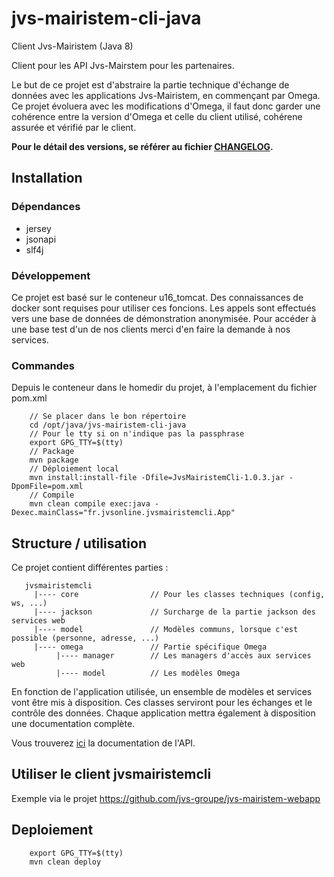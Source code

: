 # jvs-mairistem-cli-java

Client Jvs-Mairistem (Java 8)

Client pour les API Jvs-Mairstem pour les partenaires.

Le but de ce projet est d'abstraire la partie technique d'échange de données avec les applications Jvs-Mairistem, en commençant par Omega. Ce projet évoluera avec les modifications d'Omega, il faut donc garder une cohérence entre la version d'Omega et celle du client utilisé, cohérene assurée et vérifié par le client.

**Pour le détail des versions, se référer au fichier [CHANGELOG](./CHANGELOG).**

## Installation

### Dépendances

* jersey
* jsonapi
* slf4j

### Développement

Ce projet est basé sur le conteneur u16_tomcat. Des connaissances de docker sont requises pour utiliser ces foncions. Les appels sont effectués vers une base de données de démonstration anonymisée. Pour accéder à une base test d'un de nos clients merci d'en faire la demande à nos services.

### Commandes

Depuis le conteneur dans le homedir du projet, à l'emplacement du fichier pom.xml

```
    // Se placer dans le bon répertoire
    cd /opt/java/jvs-mairistem-cli-java
    // Pour le tty si on n'indique pas la passphrase
    export GPG_TTY=$(tty)
    // Package
    mvn package
    // Déploiement local
    mvn install:install-file -Dfile=JvsMairistemCli-1.0.3.jar -DpomFile=pom.xml
    // Compile
    mvn clean compile exec:java -Dexec.mainClass="fr.jvsonline.jvsmairistemcli.App"
```

## Structure / utilisation

Ce projet contient différentes parties :

```
   jvsmairistemcli
     |---- core                // Pour les classes techniques (config, ws, ...)
     |---- jackson             // Surcharge de la partie jackson des services web
     |---- model               // Modèles communs, lorsque c'est possible (personne, adresse, ...)
     |---- omega               // Partie spécifique Omega
          |---- manager        // Les managers d'accès aux services web
          |---- model          // Les modèles Omega
```

En fonction de l'application utilisée, un ensemble de modèles et services vont être mis à disposition. Ces classes serviront pour les échanges et le contrôle des données. Chaque application mettra également à disposition une documentation complète.

Vous trouverez [ici](https://github.com/jvs-groupe/omega-api-doc) la documentation de l'API.

## Utiliser le client jvsmairistemcli

Exemple via le projet https://github.com/jvs-groupe/jvs-mairistem-webapp

## Deploiement

``` 
    export GPG_TTY=$(tty)
    mvn clean deploy
```
